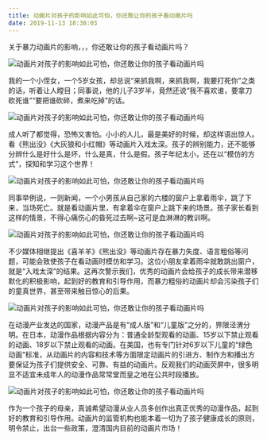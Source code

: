 ```yaml
---
title: 动画片对孩子的影响如此可怕，你还敢让你的孩子看动画片吗
date: 2019-11-13 18:38:03
---
```


 关于暴力动画片的影响，，，你还敢让你的孩子看动画片吗？

 ![动画片对孩子的影响如此可怕，你还敢让你的孩子看动画片吗](http://p9.pstatp.com/large/1f7e0001d74c276f1bdf)

 我的一个小侄女，一个5岁女孩，却总说“来抓我啊，来抓我啊，我要打死你”之类的话，听着让人瞠目；同事说，他的儿子3岁半，竟然还说“我不喜欢谁，要拿刀砍死谁”“要把谁砍碎，煮来吃掉”的话。

 ![动画片对孩子的影响如此可怕，你还敢让你的孩子看动画片吗](http://p3.pstatp.com/large/1f7f0001d5f49df0a64f)

 成人听了都觉得，恐怖又害怕。小小的人儿，最是美好的时候，却这样语出惊人。看《熊出没》《大灰狼和小红帽》等动画片入戏太深。孩子的辨别能力，还不能够分辨什么是好什么是坏，什么是真，什么是假。孩子年纪太小，还在以“模仿的方式”，探知和学习这个世界！

 ![动画片对孩子的影响如此可怕，你还敢让你的孩子看动画片吗](http://p1.pstatp.com/large/1f800001d96359b69839)

 同事举例说，一则新闻，一个小男孩从自己家的六楼的窗户上拿着雨伞，跳了下来，当场死亡。就是看动画片里，有拿着伞在窗户上跳下来的场景。孩子家长看到这样的情景，不得心痛伤心的昏死过去啊~这可是血淋淋的教训啊。

 ![动画片对孩子的影响如此可怕，你还敢让你的孩子看动画片吗](http://p1.pstatp.com/large/1f7e0001d74a91ee829b)

 不少媒体相继提出《喜羊羊》《熊出没》等动画片存在暴力失度、语言粗俗等问题，可能会致使孩子在看动画时模仿和学习。这位小朋友拿着雨伞就敢跳出窗户，就是“入戏太深”的结果。这再次警示我们，优秀的动画片会给孩子的成长带来潜移默化的积极影响，起到好的教育和引导作用，而暴力粗俗的动画片却会污染孩子们的童真世界，甚至带来触目惊心的后果。

 ![动画片对孩子的影响如此可怕，你还敢让你的孩子看动画片吗](http://p1.pstatp.com/large/1f7d0004a62644a2052e)

 在动漫产业发达的国家，动漫产品是有“成人版”和“儿童版”之分的，界限泾渭分明。在日本，动漫作品根据内容分为：普通全龄型观看的动画、15岁以下禁止观看的动画、18岁以下禁止观看的动画。在美国，也有专门针对6岁以下儿童的“绿色动画”标准，从动画片的内容和技术等方面限定动画片的引进方、制作方和播出方要保证为孩子们提供安全、可靠、有益的动画片。反观我们的动画荧屏中，很多明显不适宜未成年人的动漫作品常常堂而皇之地在公共时段播放。

 ![动画片对孩子的影响如此可怕，你还敢让你的孩子看动画片吗](http://p1.pstatp.com/large/1f7f0001d5f563a4295b)

 作为一个孩子的母亲，真诚希望动漫从业人员多创作出真正优秀的动漫作品，起到好的教育和引导作用。动画片的监管机构也能本着一切为了孩子健康成长的原则，明令禁止，出台一些政策，澄清国内目前的动画片市场！
